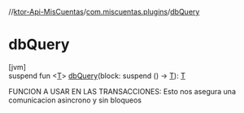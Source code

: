 //[ktor-Api-MisCuentas](../../index.md)/[com.miscuentas.plugins](index.md)/[dbQuery](db-query.md)

# dbQuery

[jvm]\
suspend fun &lt;[T](db-query.md)&gt; [dbQuery](db-query.md)(block: suspend () -&gt; [T](db-query.md)): [T](db-query.md)

FUNCION A USAR EN LAS TRANSACCIONES: Esto nos asegura una comunicacion asincrono y sin bloqueos
